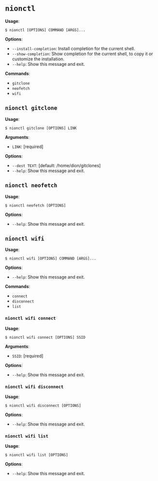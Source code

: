# `nionctl`

**Usage**:

```console
$ nionctl [OPTIONS] COMMAND [ARGS]...
```

**Options**:

* `--install-completion`: Install completion for the current shell.
* `--show-completion`: Show completion for the current shell, to copy it or customize the installation.
* `--help`: Show this message and exit.

**Commands**:

* `gitclone`
* `neofetch`
* `wifi`

## `nionctl gitclone`

**Usage**:

```console
$ nionctl gitclone [OPTIONS] LINK
```

**Arguments**:

* `LINK`: [required]

**Options**:

* `--dest TEXT`: [default: /home/dion/gitclones]
* `--help`: Show this message and exit.

## `nionctl neofetch`

**Usage**:

```console
$ nionctl neofetch [OPTIONS]
```

**Options**:

* `--help`: Show this message and exit.

## `nionctl wifi`

**Usage**:

```console
$ nionctl wifi [OPTIONS] COMMAND [ARGS]...
```

**Options**:

* `--help`: Show this message and exit.

**Commands**:

* `connect`
* `disconnect`
* `list`

### `nionctl wifi connect`

**Usage**:

```console
$ nionctl wifi connect [OPTIONS] SSID
```

**Arguments**:

* `SSID`: [required]

**Options**:

* `--help`: Show this message and exit.

### `nionctl wifi disconnect`

**Usage**:

```console
$ nionctl wifi disconnect [OPTIONS]
```

**Options**:

* `--help`: Show this message and exit.

### `nionctl wifi list`

**Usage**:

```console
$ nionctl wifi list [OPTIONS]
```

**Options**:

* `--help`: Show this message and exit.
